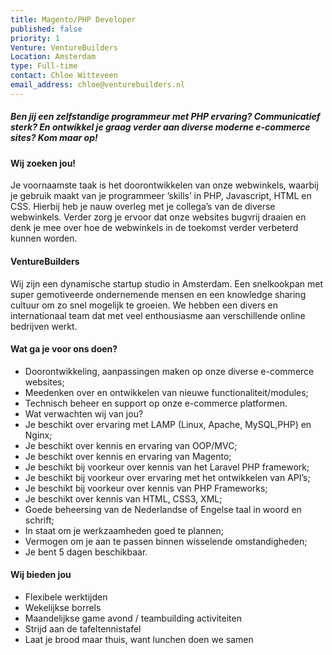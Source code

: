 ```yaml
---
title: Magento/PHP Developer
published: false
priority: 1
Venture: VentureBuilders
Location: Amsterdam
type: Full-time
contact: Chloe Witteveen
email_address: chloe@venturebuilders.nl
---
```


##### Ben jij een zelfstandige programmeur met PHP ervaring? Communicatief sterk? En ontwikkel je graag verder aan diverse moderne e-commerce sites? Kom maar op!

#### Wij zoeken jou!

Je voornaamste taak is het doorontwikkelen van onze webwinkels, waarbij je gebruik maakt van je programmeer ’skills’ in PHP, Javascript, HTML en CSS. Hierbij heb je nauw overleg met je collega’s van de diverse webwinkels. Verder zorg je ervoor dat onze websites bugvrij draaien en denk je mee over hoe de webwinkels in de toekomst verder verbeterd kunnen worden.

#### VentureBuilders

Wij zijn een dynamische startup studio in Amsterdam. Een snelkookpan met super gemotiveerde ondernemende mensen en een knowledge sharing cultuur om zo snel mogelijk te groeien. We hebben een divers en internationaal team dat met veel enthousiasme aan verschillende online bedrijven werkt.

#### Wat ga je voor ons doen?

- Doorontwikkeling, aanpassingen maken op onze diverse e-commerce websites;
- Meedenken over en ontwikkelen van nieuwe functionaliteit/modules;
- Technisch beheer en support op onze e-commerce platformen.
- Wat verwachten wij van jou?
- Je beschikt over ervaring met LAMP (Linux, Apache, MySQL,PHP) en Nginx;
- Je beschikt over kennis en ervaring van OOP/MVC;
- Je beschikt over kennis en ervaring van Magento;
- Je beschikt bij voorkeur over kennis van het Laravel PHP framework;
- Je beschikt bij voorkeur over ervaring met het ontwikkelen van API’s;
- Je beschikt bij voorkeur over kennis van PHP Frameworks;
- Je beschikt over kennis van HTML, CSS3, XML;
- Goede beheersing van de Nederlandse of Engelse taal in woord en schrift;
- In staat om je werkzaamheden goed te plannen;
- Vermogen om je aan te passen binnen wisselende omstandigheden;
- Je bent 5 dagen beschikbaar.

#### Wij bieden jou

- Flexibele werktijden
- Wekelijkse borrels
- Maandelijkse game avond / teambuilding activiteiten
- Strijd aan de tafeltennistafel
- Laat je brood maar thuis, want lunchen doen we samen

